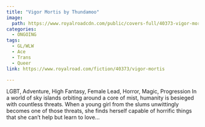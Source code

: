 ```yaml
---
title: "Vigor Mortis by Thundamoo"
image:
  path: https://www.royalroadcdn.com/public/covers-full/40373-vigor-mortis.jpg
categories:
  - ONGOING
tags:
  - GL/WLW
  - Ace
  - Trans
  - Queer
link: https://www.royalroad.com/fiction/40373/vigor-mortis

---
```

LGBT, Adventure, High Fantasy, Female Lead, Horror, Magic, Progression
In a world of sky islands orbiting around a core of mist, humanity is besieged with countless threats.  When a young girl from the slums unwittingly becomes one of those threats, she finds herself capable of horrific things that she can’t help but learn to love... 

